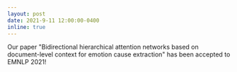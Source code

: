 ```yaml
---
layout: post
date: 2021-9-11 12:00:00-0400
inline: true
---
```


Our paper "Bidirectional hierarchical attention networks based on document-level context for emotion cause extraction" has been accepted to EMNLP 2021!